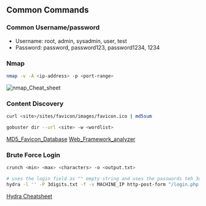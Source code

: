 ## **Common Commands**

### **Common Username/password**
- Username: root, admin, sysadmin, user, test
- Password: password, password123, password1234, 1234

### **Nmap**
```bash
nmap -v -A <ip-address> -p <port-range>
```
![nmap_Cheat_sheet](https://external-content.duckduckgo.com/iu/?u=https%3A%2F%2Fsecurityonline.info%2Fwp-content%2Fuploads%2F2017%2F08%2Fnmap.png&f=1&nofb=1&ipt=5ab6028ec932ef96018cb00657dc4100175e4674b98cb998b3cfc36e89bdeff5&ipo=images)

### **Content Discovery**
```bash
curl <site>/sites/favicon/images/favicon.ico | md5sum

gobuster dir --url <site> -w <wordlist>
```
[MD5_Favicon_Database](https://wiki.owasp.org/index.php/OWASP_favicon_database)
[Web_Framework_analyzer](https://www.wappalyzer.com/)

### **Brute Force Login**
```bash
crunch <min> <max> <characters> -o <output.txt>

# uses the login field as "" empty string and uses the passwords teh 3digits.txt until it finds a working password with the finds the http method being used pin code is submitted to login.php:pin=^PASS^ allows the passwords from 3digts.txt to be inputed then it looks for the string Access denied when the password fails and the port is 8000
hydra -l '' -P 3digits.txt -f -v MACHINE_IP http-post-form "/login.php:pin=^PASS^:Access denied" -s 8000
```
[Hydra Cheatsheet](https://github.com/frizb/Hydra-Cheatsheet)
